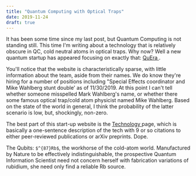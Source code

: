 ```yaml
---
title: "Quantum Computing with Optical Traps"
date: 2019-11-24
draft: true
---
```




It has been some time since my last post, but Quantum Computing is not standing still. This time I'm writing about a technology that is relatively obscure in QC, cold neutral atoms in optical traps. Why now? Well a new quantum startup has appeared focusing on exactly that: <a href="https://www.quera-computing.com"> QuEra </a>.

You'll notice that the website is characteristically sparse, with little information about the team, aside from their names. We do know they're hiring for a number of positions including "Special Effects coordinator and Mike Wahlberg stunt double' as of 11/30/2019. At this point I can't tell whether someone misspelled Mark Wahlberg's name, or whether there some famous optical trap/cold atom physicist named Mike Wahlberg. Based on the state of the world in general, I think the probability of the latter scenario is low, but, shockingly, non-zero.

The best part of this start-up website is the <a href="https://www.quera-computing.com/technology"> Technology </a> page, which is basically a one-sentence description of the tech with 9 or so citations to either peer-reviewed publications or arXiv preprints. Dope.

The Qubits: `$^{87}Rb$`, the workhorse of the cold-atom world. Manufactured by Nature to be effectively indistinguishable, the prospective Quantum Information Scientist need not concern herself with fabrication variations of rubidium, she need only find a reliable Rb source.

